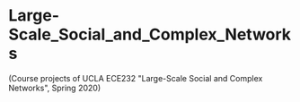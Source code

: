 # Large-Scale_Social_and_Complex_Networks
(Course projects of UCLA ECE232 "Large-Scale Social and Complex Networks", Spring 2020)
